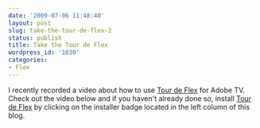 ```yaml
---
date: '2009-07-06 11:48:40'
layout: post
slug: take-the-tour-de-flex-2
status: publish
title: Take the Tour de Flex
wordpress_id: '1030'
categories:
- Flex
---
```


I recently recorded a video about how to use [Tour de Flex](http://flex.org/tour) for Adobe TV.  Check out the video below and if you haven't already done so, install [Tour de Flex](http://flex.org/tour) by clicking on the installer badge located in the left column of this blog.


